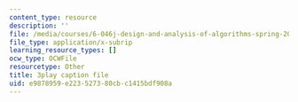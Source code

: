 ```yaml
---
content_type: resource
description: ''
file: /media/courses/6-046j-design-and-analysis-of-algorithms-spring-2015/e9878959e223527380cbc1415bdf908a_mUBmcbbJNf4.vtt
file_type: application/x-subrip
learning_resource_types: []
ocw_type: OCWFile
resourcetype: Other
title: 3play caption file
uid: e9878959-e223-5273-80cb-c1415bdf908a
---
```


